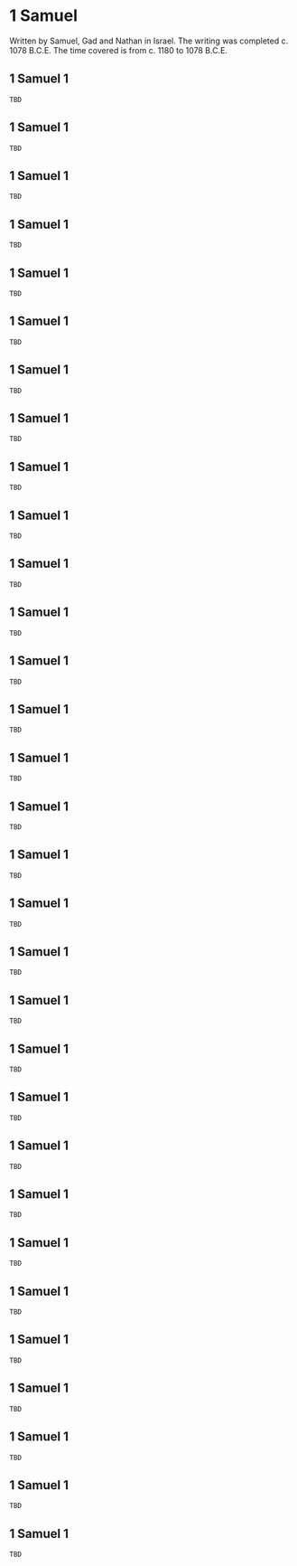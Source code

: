 # 1 Samuel

Written by Samuel, Gad and Nathan in Israel. The writing was completed c. 1078 B.C.E. The time covered is from c. 1180 to 1078 B.C.E.

## 1 Samuel 1

```
TBD
```


## 1 Samuel 1

```
TBD
```


## 1 Samuel 1

```
TBD
```


## 1 Samuel 1

```
TBD
```


## 1 Samuel 1

```
TBD
```


## 1 Samuel 1

```
TBD
```


## 1 Samuel 1

```
TBD
```


## 1 Samuel 1

```
TBD
```


## 1 Samuel 1

```
TBD
```


## 1 Samuel 1

```
TBD
```


## 1 Samuel 1

```
TBD
```


## 1 Samuel 1

```
TBD
```


## 1 Samuel 1

```
TBD
```


## 1 Samuel 1

```
TBD
```


## 1 Samuel 1

```
TBD
```


## 1 Samuel 1

```
TBD
```


## 1 Samuel 1

```
TBD
```


## 1 Samuel 1

```
TBD
```


## 1 Samuel 1

```
TBD
```


## 1 Samuel 1

```
TBD
```


## 1 Samuel 1

```
TBD
```


## 1 Samuel 1

```
TBD
```


## 1 Samuel 1

```
TBD
```


## 1 Samuel 1

```
TBD
```


## 1 Samuel 1

```
TBD
```


## 1 Samuel 1

```
TBD
```


## 1 Samuel 1

```
TBD
```


## 1 Samuel 1

```
TBD
```


## 1 Samuel 1

```
TBD
```


## 1 Samuel 1

```
TBD
```


## 1 Samuel 1

```
TBD
```


